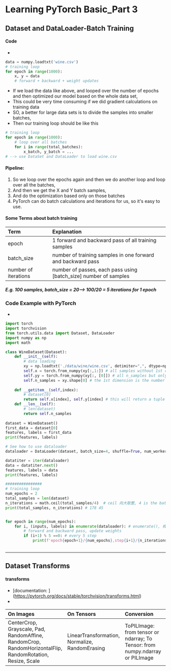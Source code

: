 # Learning PyTorch Basic_Part 3
##  Dataset and DataLoader-Batch Training
#### Code
* 
```python
data = numpy.loadtxt('wine.csv')
# training loop
for epoch in range(1000):
    x, y = data
    # forward + backward + weight updates
```
* If we load the data like above, and looped over the number of epochs and then optimized our model based on the whole data set,
* This could be very time consuming if we did gradient calculations on training data
* SO, a better for large data sets is to divide the samples into smaller batches, 
* Then our training loop should be like this
```python
# training loop 
for epoch in range(1000):
    # loop over all batches
    for i in range(total_batches):
        x_batch, y_batch = ...
# --> use DataSet and DataLoader to load wine.csv    
```
#### Pipeline:
1. So we loop over the epochs again and then we do another loop and loop over all the batches,
2. And then we get the X and Y batch samples,
3. And do the optimization based only on those batches
4. PyTorch can do batch calculations and iterations for us, so it's easy to use.
#### Some Terms about batch training
|Term | Explanation |
| :-----| :----------|
| epoch | 1 forward and backward pass of all training samples |
| batch_size | number of training samples in one forward and backward pass |
| number of iterations | number of passes, each pass using [batch_size] number of samples |
##### E.g. 100 samples, batch_size = 20--> 100/20 = 5 iterations for 1 epoch
### Code Example with PyTorch
*
```python
import torch
import torchvision
from torch.utils.data import Dataset, DataLoader
import numpy as np
import math

class WineDataset(Dataset):
    def __init__(self):
        # data loading 
        xy = np.loadtxt('./data/wine/wine.csv', detimiter=",", dtype=np.float32, skiprows=1)
        self.x = torch.from_numpy(xy[:,1:]) # all samples without 1st column
        self.yy = torch.from_numpy(xy[:, [0]]) # all n_samples but only 1st column
        self.n_samples = xy.shape[0] # the 1st dimension is the number of samples
        
    def __getitem__(self,index):
        # dataset[0]
        return self.x[index], self.y[index] # this will return a tuple
    def __len__(self):
        # len(dataset)
        return self.n_samples
        
dataset = WineDataset()
first_data = dataset[0]
features, labels = first_data
print(features, labels)

# See how to use dataloader
dataloader = DataLoader(dataset, batch_size=4, shuffle=True, num_workers=2) # shuffle means random

datatiter = iter(dataloader)
data = datatiter.next()
features, labels = data
print(features, labels)

################
# training loop
num_epochs = 2
total_samples = len(dataset)
n_iterations = math.ceil(total_samples/4)  # ceil 向大取整, 4 is the batch_size
print(total_samples, n_iterations) # 178 45


for epoch in range(num_epochs):
    for i, (inputs, labels) in enumerate(dataloader): # enumerate(), 枚举，返回一个索引序列
        # forward and backward pass, update weights
        if (i+1) % 5 ==0: # every 5 step
            print(f'epoch{epoch+1}/{num_epochs},step{i+1}/{n_iterations},inputs{inputs.shape}')
           
```
* * *
## Dataset Transforms
#### transforms 
* [documentation: ] (https://pytorch.org/docs/stable/torchvision/transforms.html)
*
| On Images | On Tensors | Conversion | Generic | Custom | Compose multiple Transforms |
| :-------| :-------- | :----- | :------- | :------- | :------- |
| CenterCrop, Grayscale, Pad, RandomAffine, RandomCrop, RandomHorizontalFlip, RandomRotation, Resize, Scale | LinearTransformation, Normalize, RandomErasing | ToPILImage: from tensor or ndarray; To Tensor: from numpy.ndarray or PILImage | Use Lambda | Write own class | composed = transforms.Compose([Rescale(256), RandomCrop(224)])   torch.vision.transforms.ReScale(256)   torchvision.transforms.ToTensor() |


